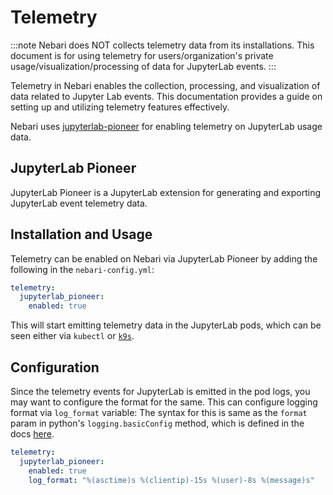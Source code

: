 # Telemetry

:::note
Nebari does NOT collects telemetry data from its installations.
This document is for using telemetry for users/organization's
private usage/visualization/processing of data for JupyterLab events.
:::

Telemetry in Nebari enables the collection, processing, and visualization of data
related to Jupyter Lab events. This documentation provides a guide on setting up
and utilizing telemetry features effectively.

Nebari uses [jupyterlab-pioneer](https://jupyterlab-pioneer.readthedocs.io/en/latest/) for
enabling telemetry on JupyterLab usage data.

## JupyterLab Pioneer

JupyterLab Pioneer is a JupyterLab extension for generating and exporting JupyterLab event
telemetry data.

## Installation and Usage

Telemetry can be enabled on Nebari via JupyterLab Pioneer by adding the following in the
`nebari-config.yml`:

```yaml
telemetry:
  jupyterlab_pioneer:
    enabled: true
```

This will start emitting telemetry data in the JupyterLab pods, which can be seen either via
`kubectl` or [`k9s`](https://k9scli.io/).

## Configuration

Since the telemetry events for JupyterLab is emitted in the pod logs, you may want to configure
the format for the same. This can configure logging format via `log_format` variable:
The syntax for this is same as the `format` param in python's `logging.basicConfig` method,
which is defined in the docs [here](https://docs.python.org/3/howto/logging.html#changing-the-format-of-displayed-messages).

```yaml
telemetry:
  jupyterlab_pioneer:
    enabled: true
    log_format: "%(asctime)s %(clientip)-15s %(user)-8s %(message)s"
```
